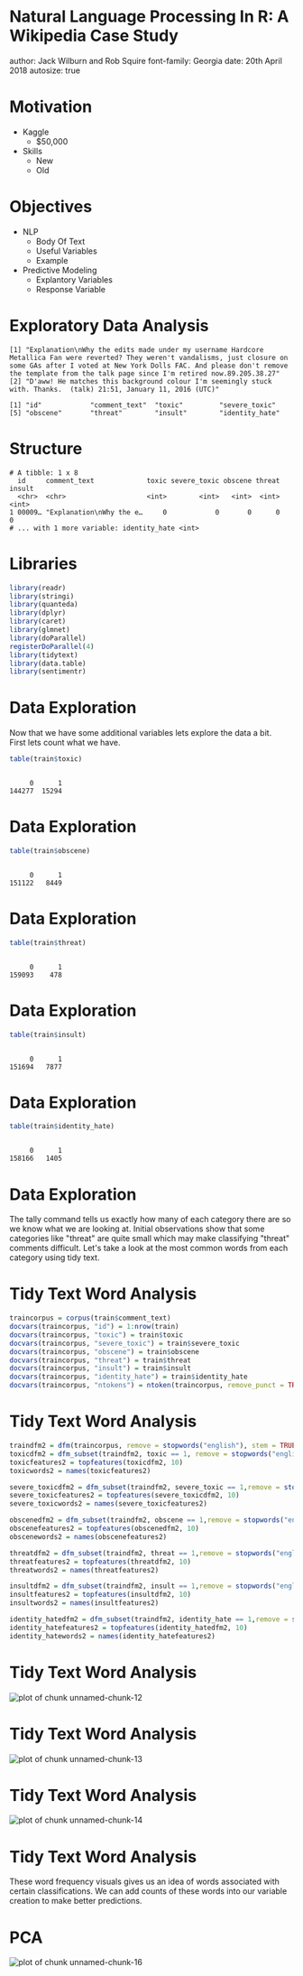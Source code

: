 Natural Language Processing In R: A Wikipedia Case Study
========================================================
author: Jack Wilburn and Rob Squire
font-family: Georgia
date: 20th April 2018
autosize: true

Motivation
========================================================

* Kaggle
  - $50,000
* Skills
  - New
  - Old

Objectives
========================================================

* NLP
  - Body Of Text
  - Useful Variables
  - Example
* Predictive Modeling
  - Explantory Variables
  - Response Variable

Exploratory Data Analysis
========================================================




```
[1] "Explanation\nWhy the edits made under my username Hardcore Metallica Fan were reverted? They weren't vandalisms, just closure on some GAs after I voted at New York Dolls FAC. And please don't remove the template from the talk page since I'm retired now.89.205.38.27"
[2] "D'aww! He matches this background colour I'm seemingly stuck with. Thanks.  (talk) 21:51, January 11, 2016 (UTC)"                                                                                                                                                         
```

```
[1] "id"            "comment_text"  "toxic"         "severe_toxic" 
[5] "obscene"       "threat"        "insult"        "identity_hate"
```

Structure
========================================================


```
# A tibble: 1 x 8
  id     comment_text             toxic severe_toxic obscene threat insult
  <chr>  <chr>                    <int>        <int>   <int>  <int>  <int>
1 00009… "Explanation\nWhy the e…     0            0       0      0      0
# ... with 1 more variable: identity_hate <int>
```


Libraries
========================================================


```r
library(readr)
library(stringi)
library(quanteda)
library(dplyr)
library(caret)
library(glmnet)
library(doParallel)
registerDoParallel(4)
library(tidytext)
library(data.table)
library(sentimentr)
```


Data Exploration
========================================================
Now that we have some additional variables lets explore the data a bit.  
First lets count what we have.

```r
table(train$toxic)
```

```

     0      1 
144277  15294 
```

Data Exploration
========================================================


```r
table(train$obscene)
```

```

     0      1 
151122   8449 
```

Data Exploration
========================================================


```r
table(train$threat)
```

```

     0      1 
159093    478 
```

Data Exploration
========================================================


```r
table(train$insult)
```

```

     0      1 
151694   7877 
```

Data Exploration
========================================================


```r
table(train$identity_hate)
```

```

     0      1 
158166   1405 
```

Data Exploration
========================================================

The tally command tells us exactly how many of each category there are so we know what we are looking at.  Initial observations show that some categories like "threat" are quite small which may make classifying "threat" comments difficult. Let's take a look at the most common words from each category using tidy text.


Tidy Text Word Analysis
========================================================

```r
traincorpus = corpus(train$comment_text)
docvars(traincorpus, "id") = 1:nrow(train)
docvars(traincorpus, "toxic") = train$toxic
docvars(traincorpus, "severe_toxic") = train$severe_toxic
docvars(traincorpus, "obscene") = train$obscene
docvars(traincorpus, "threat") = train$threat
docvars(traincorpus, "insult") = train$insult
docvars(traincorpus, "identity_hate") = train$identity_hate
docvars(traincorpus, "ntokens") = ntoken(traincorpus, remove_punct = TRUE)
```

Tidy Text Word Analysis
========================================================



```r
traindfm2 = dfm(traincorpus, remove = stopwords("english"), stem = TRUE, remove_punct = TRUE)
toxicdfm2 = dfm_subset(traindfm2, toxic == 1, remove = stopwords("english"))
toxicfeatures2 = topfeatures(toxicdfm2, 10)
toxicwords2 = names(toxicfeatures2)

severe_toxicdfm2 = dfm_subset(traindfm2, severe_toxic == 1,remove = stopwords("english"))
severe_toxicfeatures2 = topfeatures(severe_toxicdfm2, 10)
severe_toxicwords2 = names(severe_toxicfeatures2)

obscenedfm2 = dfm_subset(traindfm2, obscene == 1,remove = stopwords("english"))
obscenefeatures2 = topfeatures(obscenedfm2, 10)
obscenewords2 = names(obscenefeatures2)

threatdfm2 = dfm_subset(traindfm2, threat == 1,remove = stopwords("english"))
threatfeatures2 = topfeatures(threatdfm2, 10)
threatwords2 = names(threatfeatures2)

insultdfm2 = dfm_subset(traindfm2, insult == 1,remove = stopwords("english"))
insultfeatures2 = topfeatures(insultdfm2, 10)
insultwords2 = names(insultfeatures2)

identity_hatedfm2 = dfm_subset(traindfm2, identity_hate == 1,remove = stopwords("english"))
identity_hatefeatures2 = topfeatures(identity_hatedfm2, 10)
identity_hatewords2 = names(identity_hatefeatures2)
```

Tidy Text Word Analysis
========================================================



![plot of chunk unnamed-chunk-12](Data470-figure/unnamed-chunk-12-1.png)

Tidy Text Word Analysis
========================================================

![plot of chunk unnamed-chunk-13](Data470-figure/unnamed-chunk-13-1.png)

Tidy Text Word Analysis
========================================================

![plot of chunk unnamed-chunk-14](Data470-figure/unnamed-chunk-14-1.png)

Tidy Text Word Analysis
========================================================

These word frequency visuals gives us an idea of words associated with certain classifications.  We can add counts of these words into our variable creation to make better predictions.


PCA
========================================================



![plot of chunk unnamed-chunk-16](Data470-figure/unnamed-chunk-16-1.png)



